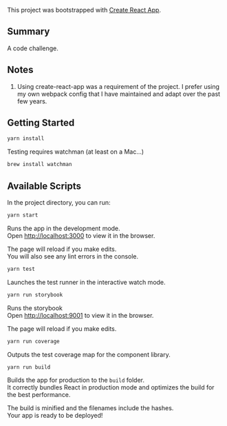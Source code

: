 This project was bootstrapped with [Create React App](https://github.com/facebookincubator/create-react-app).

## Summary
A code challenge.

## Notes
1. Using create-react-app was a requirement of the project. I prefer using my own webpack config that I have maintained and adapt over the past few years.

## Getting Started

```sh
yarn install
```

Testing requires watchman (at least on a Mac...)

```sh
brew install watchman
```

## Available Scripts
In the project directory, you can run:

```sh
yarn start
```

Runs the app in the development mode.<br>
Open [http://localhost:3000](http://localhost:3000) to view it in the browser.

The page will reload if you make edits.<br>
You will also see any lint errors in the console.

```sh
yarn test
```

Launches the test runner in the interactive watch mode.

```sh
yarn run storybook
```

Runs the storybook<br>
Open [http://localhost:9001](http://localhost:9001) to view it in the browser.

The page will reload if you make edits.

```sh
yarn run coverage
```

Outputs the test coverage map for the component library.

```sh
yarn run build
```

Builds the app for production to the `build` folder.<br>
It correctly bundles React in production mode and optimizes the build for the best performance.

The build is minified and the filenames include the hashes.<br>
Your app is ready to be deployed!
